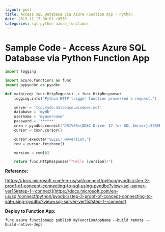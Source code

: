 ```yaml
---
layout: post
title: Access SQL Database via Azure Function App - Python
date: 2019-11-17 00:01 +0530
categories: sql python azure_functions
---
```


# Sample Code - Access Azure SQL Database via Python Function App 

```python
import logging

import azure.functions as func
import pypyodbc as pyodbc

def main(req: func.HttpRequest) -> func.HttpResponse:
    logging.info('Python HTTP trigger function processed a request.')

    server = 'tcp:mydb.database.windows.net' 
    database = 'mydb' 
    username = 'myusername' 
    password = '******' 
    cnxn = pyodbc.connect('DRIVER={ODBC Driver 17 for SQL Server};SERVER='+server+';DATABASE='+database+';UID='+username+';PWD='+ password)
    cursor = cnxn.cursor()

    cursor.execute("SELECT @@version;") 
    row = cursor.fetchone() 

    version = row[0]

    return func.HttpResponse(f"Hello {version}!")

```

__Reference:__   
  
[https://docs.microsoft.com/en-us/sql/connect/python/pyodbc/step-3-proof-of-concept-connecting-to-sql-using-pyodbc?view=sql-server-ver15#step-1--connect](https://docs.microsoft.com/en-us/sql/connect/python/pyodbc/step-3-proof-of-concept-connecting-to-sql-using-pyodbc?view=sql-server-ver15#step-1--connect)


__Deploy to Function App:__
```
func azure functionapp publish myFunctionAppName --build remote --build-native-deps
```